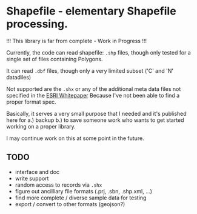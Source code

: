 # Shapefile - elementary Shapefile processing.

!!! This library is far from complete - Work in Progress !!!

Currently, the code can read shapefile: `.shp` files, though only tested
for a single set of files containing Polygons.

It can read `.dbf` files, though only a very limited subset ('C' and 'N'
datadiles)

Not supported are the `.shx` or any of the additional meta data files
not specified in the [ESRI
Whitepaper](http://www.esri.com/library/whitepapers/pdfs/shapefile.pdf)
Because I've not been able to find a proper format spec.

Basically, it serves a very small purpose that I needed and it's
published here for a.) backup b.) to save someone work who wants to get
started working on a proper library.

I may continue work on this at some point in the future. 

## TODO

- interface and doc
- write support
- random access to records via `.shx`
- figure out ancilliary file formats (.prj, .sbn, .shp.xml, ...)
- find more complete / diverse sample data for testing
- export / convert to other formats (geojson?)



